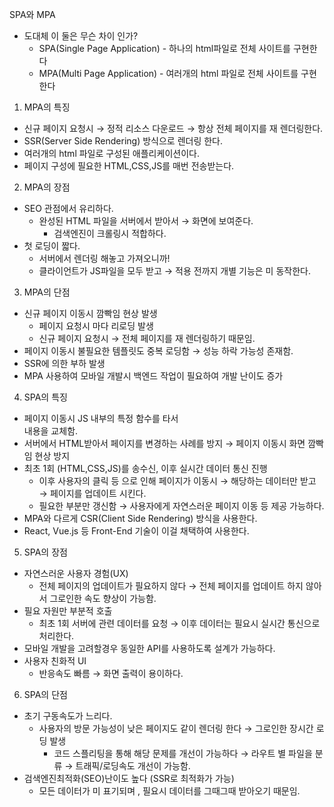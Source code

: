 SPA와 MPA

- 도대체 이 둘은 무슨 차이 인가?
  - SPA(Single Page Application) - 하나의 html파일로 전체 사이트를 구현한다
  - MPA(Multi Page Application) - 여러개의 html 파일로 전체 사이트를 구현한다

1. MPA의 특징

- 신규 페이지 요청시 → 정적 리소스 다운로드 → 항상 전체 페이지를 재 렌더링한다.
- SSR(Server Side Rendering) 방식으로 렌더링 한다.
- 여러개의 html 파일로 구성된 애플리케이션이다.
- 페이지 구성에 필요한 HTML,CSS,JS를 매번 전송받는다.

2. MPA의 장점

- SEO 관점에서 유리하다.
  - 완성된 HTML 파일을 서버에서 받아서 → 화면에 보여준다.
    - 검색엔진이 크롤링시 적합하다.
- 첫 로딩이 짧다.
  - 서버에서 렌더링 해놓고 가져오니까!
  - 클라이언트가 JS파일을 모두 받고 → 적용 전까지 개별 기능은 미 동작한다.

3. MPA의 단점

- 신규 페이지 이동시 깜빡임 현상 발생
  - 페이지 요청시 마다 리로딩 발생
  - 신규 페이지 요청시 → 전체 페이지를 재 렌더링하기 때문임.
- 페이지 이동시 불필요한 템플릿도 중복 로딩함 → 성능 하락 가능성 존재함.
- SSR에 의한 부하 발생
- MPA 사용하여 모바일 개발시 백엔드 작업이 필요하여 개발 난이도 증가

4. SPA의 특징

- 페이지 이동시 JS 내부의 특정 함수를 타서 <div id=”root” /> 내용을 교체함.
- 서버에서 HTML받아서 페이지를 변경하는 사례를 방지 → 페이지 이동시 화면 깜빡임 현상 방지
- 최초 1회 (HTML,CSS,JS)를 송수신, 이후 실시간 데이터 통신 진행
  - 이후 사용자의 클릭 등 으로 인해 페이지가 이동시 → 해당하는 데이터만 받고 → 페이지를 업데이트 시킨다.
  - 필요한 부분만 갱신함 → 사용자에게 자연스러운 페이지 이동 등 제공 가능하다.
- MPA와 다르게 CSR(Client Side Rendering) 방식을 사용한다.
- React, Vue.js 등 Front-End 기술이 이걸 채택하여 사용한다.

5. SPA의 장점

- 자연스러운 사용자 경험(UX)
  - 전체 페이지의 업데이트가 필요하지 않다 → 전체 페이지를 업데이트 하지 않아서 그로인한 속도 향상이 가능함.
- 필요 자원만 부분적 호출
  - 최초 1회 서버에 관련 데이터를 요청 → 이후 데이터는 필요시 실시간 통신으로 처리한다.
- 모바일 개발을 고려할경우 동일한 API를 사용하도록 설계가 가능하다.
- 사용자 친화적 UI
  - 반응속도 빠름 → 화면 출력이 용이하다.

6. SPA의 단점

- 초기 구동속도가 느리다.
  - 사용자의 방문 가능성이 낮은 페이지도 같이 렌더링 한다 → 그로인한 장시간 로딩 발생
    - 코드 스플리팅을 통해 해당 문제를 개선이 가능하다 → 라우트 별 파일을 분류 → 트래픽/로딩속도 개선이 가능함.
- 검색엔진최적화(SEO)난이도 높다 (SSR로 최적화가 가능)
  - 모든 데이터가 미 표기되며 , 필요시 데이터를 그때그때 받아오기 때문임.
